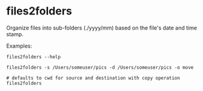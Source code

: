 # files2folders

Organize files into sub-folders (./yyyy/mm) based on the file's date and time stamp.

Examples:

    files2folders --help

    files2folders -s /Users/someuser/pics -d /Users/someuser/pics -o move

    # defaults to cwd for source and destination with copy operation
    files2folders
